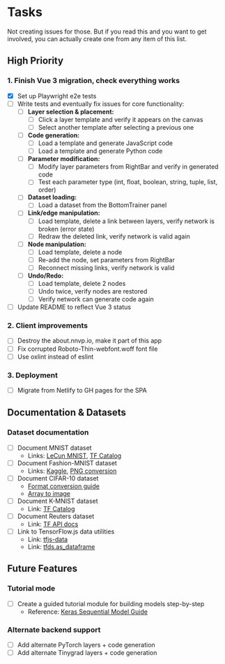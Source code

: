 # Tasks

Not creating issues for those.
But if you read this and you want to get involved, you can actually create one from any item of this list.

## High Priority

### 1. Finish Vue 3 migration, check everything works
- [x] Set up Playwright e2e tests
- [ ] Write tests and eventually fix issues for core functionality:
  - [ ] **Layer selection & placement:**
    - [ ] Click a layer template and verify it appears on the canvas
    - [ ] Select another template after selecting a previous one
  - [ ] **Code generation:**
    - [ ] Load a template and generate JavaScript code
    - [ ] Load a template and generate Python code
  - [ ] **Parameter modification:**
    - [ ] Modify layer parameters from RightBar and verify in generated code
    - [ ] Test each parameter type (int, float, boolean, string, tuple, list, order)
  - [ ] **Dataset loading:**
    - [ ] Load a dataset from the BottomTrainer panel
  - [ ] **Link/edge manipulation:**
    - [ ] Load template, delete a link between layers, verify network is broken (error state)
    - [ ] Redraw the deleted link, verify network is valid again
  - [ ] **Node manipulation:**
    - [ ] Load template, delete a node
    - [ ] Re-add the node, set parameters from RightBar
    - [ ] Reconnect missing links, verify network is valid
  - [ ] **Undo/Redo:**
    - [ ] Load template, delete 2 nodes
    - [ ] Undo twice, verify nodes are restored
    - [ ] Verify network can generate code again
- [ ] Update README to reflect Vue 3 status

### 2. Client improvements
- [ ] Destroy the about.nnvp.io, make it part of this app
- [ ] Fix corrupted Roboto-Thin-webfont.woff font file
- [ ] Use oxlint instead of eslint

### 3. Deployment
- [ ] Migrate from Netlify to GH pages for the SPA

## Documentation & Datasets

### Dataset documentation
- [ ] Document MNIST dataset
  - Links: [LeCun MNIST](http://yann.lecun.com/exdb/mnist/), [TF Catalog](https://www.tensorflow.org/datasets/catalog/mnist)
- [ ] Document Fashion-MNIST dataset
  - Links: [Kaggle](https://www.kaggle.com/zalando-research/fashionmnist), [PNG conversion](https://github.com/DeepLenin/fashion-mnist_png)
- [ ] Document CIFAR-10 dataset
  - [Format conversion guide](https://stackoverflow.com/questions/57291964/how-to-convert-cifar-dataset-into-the-same-format-as-mnist)
  - [Array to image](https://stackoverflow.com/questions/902761/saving-a-numpy-array-as-an-image)
- [ ] Document K-MNIST dataset
  - Link: [TF Catalog](https://www.tensorflow.org/datasets/catalog/kmnist)
- [ ] Document Reuters dataset
  - Link: [TF API docs](https://www.tensorflow.org/api_docs/python/tf/keras/datasets/reuters)
- [ ] Link to TensorFlow.js data utilities
  - Link: [tfjs-data](https://github.com/tensorflow/tfjs-data)
  - Link: [tfds.as_dataframe](https://www.tensorflow.org/datasets/api_docs/python/tfds/as_dataframe)

## Future Features

### Tutorial mode
- [ ] Create a guided tutorial module for building models step-by-step
  - Reference: [Keras Sequential Model Guide](https://keras.io/guides/sequential_model/)

### Alternate backend support
- [ ] Add alternate PyTorch layers + code generation
- [ ] Add alternate Tinygrad layers + code generation
